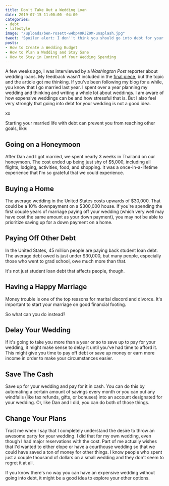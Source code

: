 ```yaml
---
title: Don't Take Out a Wedding Loan
date: 2019-07-15 11:00:00 -04:00
categories:
- debt
- lifestyle
image: "/uploads/ben-rosett-w4bp40RJZ9M-unsplash.jpg"
tweet: 'Spoiler alert: I don''t think you should go into debt for your wedding.'
posts:
- How to Create a Wedding Budget
- How to Plan a Wedding and Stay Sane
- How to Stay in Control of Your Wedding Spending
---
```


A few weeks ago, I was interviewed by a *Washington Post* reporter about wedding loans. My feedback wasn't included in the [final piece](https://www.washingtonpost.com/business/2019/06/19/married-debt-couples-are-taking-out-loans-pay-their-weddings/?noredirect=on&utm_term=.2e57f929ec82), but the topic and the article got me thinking. If you've been following my blog for a while, you know that I go married last year. I spent over a year planning my wedding and thinking and writing a whole lot about weddings. I am aware of how expensive weddings can be and how stressful that is. But I also feel very strongly that going into debt for your wedding is not a good idea.

xx

Starting your married life with debt can prevent you from reaching other goals, like:

## Going on a Honeymoon

After Dan and I got married, we spent nearly 3 weeks in Thailand on our honeymoon. The cost ended up being just shy of $5,000, including all flights, lodging, activities, food, and shopping. It was a once-in-a-lifetime experience that I'm so grateful that we could experience. 

## Buying a Home

The average wedding in the United States costs upwards of $30,000. That could be a 10% downpayment on a $300,000 house. If you're spending the first couple years of marriage paying off your wedding (which very well may have cost the same amount as your down payment), you may not be able to prioritize saving up for a down payment on a home. 

## Paying Off Other Debt

In the United States, 45 million people are paying back student loan debt. The average debt owed is just under $30,000, but many people, especially those who went to grad school, owe much more than that. 

It's not just student loan debt that affects people, though. 

## Having a Happy Marriage

Money trouble is one of the top reasons for marital discord and divorce. It's important to start your marriage on good financial footing.

So what can you do instead?

## Delay Your Wedding

If it's going to take you more than a year or so to save up to pay for your wedding, it might make sense to delay it until you've had time to afford it. This might give you time to pay off debt or save up money or earn more income in order to make your circumstances easier.

## Save The Cash

Save up for your wedding and pay for it in cash. You can do this by automating a certain amount of savings every month or you can put any windfalls (like tax refunds, gifts, or bonuses) into an account designated for your wedding. Or, like Dan and I did, you can do both of those things.

## Change Your Plans

Trust me when I say that I completely understand the desire to throw an awesome party for your wedding. I did that for my own wedding, even though I had major reservations with the cost. Part of me actually wishes that I'd wanted to either elope or have a courthouse wedding so that we could have saved a ton of money for other things. I know people who spent just a couple thousand of dollars on a small wedding and they don't seem to regret it at all.

If you know there's no way you can have an expensive wedding without going into debt, it might be a good idea to explore your other options. 